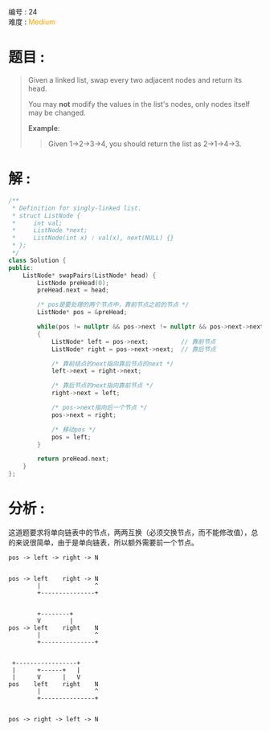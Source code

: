 编号 : 24      
难度 : <font color="orange">Medium</font>

# 题目 :  
>Given a linked list, swap every two adjacent nodes and return its head.
>
>You may **not** modify the values in the list's nodes, only nodes itself may be changed.
>
>**Example**:
>
>>Given 1->2->3->4, you should return the list as 2->1->4->3.
>

# 解 :  
```Cpp
/**
 * Definition for singly-linked list.
 * struct ListNode {
 *     int val;
 *     ListNode *next;
 *     ListNode(int x) : val(x), next(NULL) {}
 * };
 */
class Solution {
public:
    ListNode* swapPairs(ListNode* head) {
        ListNode preHead(0);
        preHead.next = head;

        /* pos是要处理的两个节点中，靠前节点之前的节点 */
        ListNode* pos = &preHead;

        while(pos != nullptr && pos->next != nullptr && pos->next->next !=nullptr)
        {
            ListNode* left = pos->next;         // 靠前节点
            ListNode* right = pos->next->next;  // 靠后节点

            /* 靠前结点的next指向靠后节点的next */
            left->next = right->next;

            /* 靠后节点的next指向靠前节点 */
            right->next = left;

            /* pos->next指向后一个节点 */
            pos->next = right;

            /* 移动pos */
            pos = left;
        }

        return preHead.next;
    }
};
```

# 分析 :  
这道题要求将单向链表中的节点，两两互换（必须交换节点，而不能修改值），总的来说很简单，由于是单向链表，所以额外需要前一个节点。
```
pos -> left -> right -> N


pos -> left    right -> N
        |               ^
        +---------------+


        +--------+
        V        |
pos -> left    right    N
        |               ^
        +---------------+


 +-----------------+
 |      +------+   |
 |      V      |   V
pos    left    right    N
        |               ^
        +---------------+


pos -> right -> left -> N
```